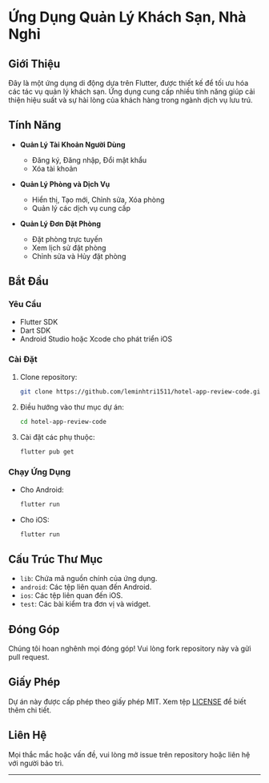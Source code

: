 # Ứng Dụng Quản Lý Khách Sạn, Nhà Nghỉ

## Giới Thiệu

Đây là một ứng dụng di động dựa trên Flutter, được thiết kế để tối ưu hóa các tác vụ quản lý khách sạn. Ứng dụng cung cấp nhiều tính năng giúp cải thiện hiệu suất và sự hài lòng của khách hàng trong ngành dịch vụ lưu trú.

## Tính Năng

- **Quản Lý Tài Khoản Người Dùng**
  - Đăng ký, Đăng nhập, Đổi mật khẩu
  - Xóa tài khoản

- **Quản Lý Phòng và Dịch Vụ**
  - Hiển thị, Tạo mới, Chỉnh sửa, Xóa phòng
  - Quản lý các dịch vụ cung cấp

- **Quản Lý Đơn Đặt Phòng**
  - Đặt phòng trực tuyến
  - Xem lịch sử đặt phòng
  - Chỉnh sửa và Hủy đặt phòng

## Bắt Đầu

### Yêu Cầu

- Flutter SDK
- Dart SDK
- Android Studio hoặc Xcode cho phát triển iOS

### Cài Đặt

1. Clone repository:
   ```sh
   git clone https://github.com/leminhtri1511/hotel-app-review-code.git
   ```
2. Điều hướng vào thư mục dự án:
   ```sh
   cd hotel-app-review-code
   ```
3. Cài đặt các phụ thuộc:
   ```sh
   flutter pub get
   ```

### Chạy Ứng Dụng

- Cho Android:
  ```sh
  flutter run
  ```
- Cho iOS:
  ```sh
  flutter run
  ```

## Cấu Trúc Thư Mục

- `lib`: Chứa mã nguồn chính của ứng dụng.
- `android`: Các tệp liên quan đến Android.
- `ios`: Các tệp liên quan đến iOS.
- `test`: Các bài kiểm tra đơn vị và widget.

## Đóng Góp

Chúng tôi hoan nghênh mọi đóng góp! Vui lòng fork repository này và gửi pull request.

## Giấy Phép

Dự án này được cấp phép theo giấy phép MIT. Xem tệp [LICENSE](LICENSE) để biết thêm chi tiết.

## Liên Hệ

Mọi thắc mắc hoặc vấn đề, vui lòng mở issue trên repository hoặc liên hệ với người bảo trì.

---
